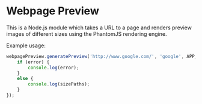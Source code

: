 Webpage Preview
===============

This is a Node.js module which takes a URL to a page and renders preview images of different sizes using the PhantomJS rendering engine.

Example usage:

```javascript
webpagePreview.generatePreview('http://www.google.com/', 'google', APP_ROOT + '/public/previews', null, null, function(error, sizePaths) {
    if (error) {
        console.log(error);
    }
    else {
        console.log(sizePaths);
    }
});
```